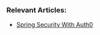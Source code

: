 ### Relevant Articles:

- [Spring Security With Auth0](https://www.baeldung.com/spring-security-auth0)
